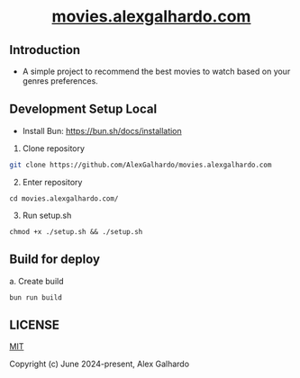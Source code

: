 <div align="center">
  	<h1 align="center"><a href="https://movies.alexgalhardo.com/" target="_blank">movies.alexgalhardo.com</a></h1>
</div>

## Introduction

- A simple project to recommend the best movies to watch based on your genres preferences.

## Development Setup Local

- Install Bun: <https://bun.sh/docs/installation>

1. Clone repository
```bash
git clone https://github.com/AlexGalhardo/movies.alexgalhardo.com
```

2. Enter repository
```
cd movies.alexgalhardo.com/
```

3. Run setup.sh
```
chmod +x ./setup.sh && ./setup.sh
```

## Build for deploy

a. Create build
```
bun run build
```

## LICENSE

[MIT](http://opensource.org/licenses/MIT)

Copyright (c) June 2024-present, Alex Galhardo
